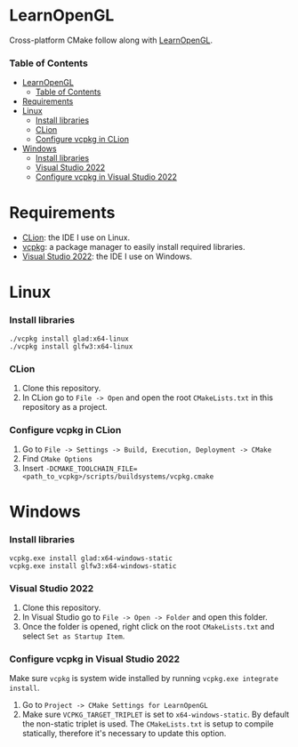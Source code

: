 # LearnOpenGL

Cross-platform CMake follow along with [LearnOpenGL](https://learnopengl.com/).

### Table of Contents

- [LearnOpenGL](#learnopengl)
    - [Table of Contents](#table-of-contents)
- [Requirements](#requirements)
- [Linux](#linux)
    - [Install libraries](#install-libraries)
    - [CLion](#clion)
    - [Configure vcpkg in CLion](#configure-vcpkg-in-clion)
- [Windows](#windows)
    - [Install libraries](#install-libraries-1)
    - [Visual Studio 2022](#visual-studio-2022)
    - [Configure vcpkg in Visual Studio 2022](#configure-vcpkg-in-visual-studio-2022)

# Requirements

* [CLion](https://www.jetbrains.com/clion/): the IDE I use on Linux.
* [vcpkg](https://github.com/microsoft/vcpkg): a package manager to easily
  install required libraries.
* [Visual Studio 2022](https://visualstudio.microsoft.com/vs/): the IDE I use 
  on Windows. 

# Linux

### Install libraries

```shell
./vcpkg install glad:x64-linux
./vcpkg install glfw3:x64-linux
```

### CLion

1. Clone this repository.
2. In CLion go to `File -> Open` and open the root `CMakeLists.txt` in this
   repository as a project.

### Configure vcpkg in CLion

1. Go to `File -> Settings -> Build, Execution, Deployment -> CMake`
2. Find `CMake Options`
3. Insert `-DCMAKE_TOOLCHAIN_FILE=<path_to_vcpkg>/scripts/buildsystems/vcpkg.cmake`

# Windows

### Install libraries

```shell
vcpkg.exe install glad:x64-windows-static
vcpkg.exe install glfw3:x64-windows-static
```

### Visual Studio 2022

1. Clone this repository.
2. In Visual Studio go to `File -> Open -> Folder` and open this folder.
3. Once the folder is opened, right click on the root `CMakeLists.txt` and
   select `Set as Startup Item`.

### Configure vcpkg in Visual Studio 2022

Make sure `vcpkg` is system wide installed by running 
`vcpkg.exe integrate install`.

1. Go to `Project -> CMake Settings for LearnOpenGL`
2. Make sure `VCPKG_TARGET_TRIPLET` is set to `x64-windows-static`. By default
   the non-static triplet is used. The `CMakeLists.txt` is setup to compile
   statically, therefore it's necessary to update this option.
